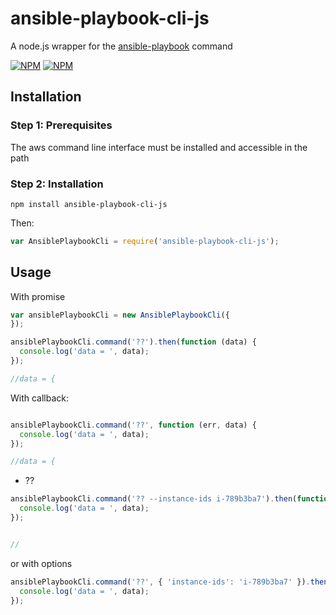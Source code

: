 # ansible-playbook-cli-js
A node.js wrapper for the [ansible-playbook](http://linux.die.net/man/1/ansible-playbook) command

[![NPM](https://nodei.co/npm/ansible-playbook-cli-js.png?downloads=true&downloadRank=true)](https://nodei.co/npm/ansible-playbook-cli-js/)
[![NPM](https://nodei.co/npm-dl/ansible-playbook-cli-js.png?months=6&height=3)](https://nodei.co/npm/ansible-playbook-cli-js/)

## Installation

### Step 1: Prerequisites

The aws command line interface must be installed and accessible in the path

### Step 2: Installation
    
    npm install ansible-playbook-cli-js
    
Then:

```js
var AnsiblePlaybookCli = require('ansible-playbook-cli-js');
```

## Usage

With promise

```js
var ansiblePlaybookCli = new AnsiblePlaybookCli({
});

ansiblePlaybookCli.command('??').then(function (data) {
  console.log('data = ', data); 
});

//data = {

```

With callback:

```js

ansiblePlaybookCli.command('??', function (err, data) {
  console.log('data = ', data);
});

//data = {

```

* ??

```js
ansiblePlaybookCli.command('?? --instance-ids i-789b3ba7').then(function (data) {
  console.log('data = ', data); 
});


//


```
or with options

```js
ansiblePlaybookCli.command('??', { 'instance-ids': 'i-789b3ba7' }).then(function (data) {
  console.log('data = ', data); 
});

```


